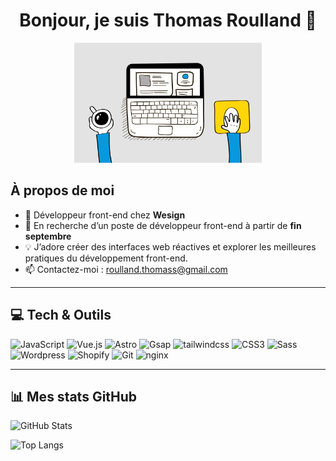 <!-- README.md pour Thomas Roulland -->
<div align="center">
  <h1>Bonjour, je suis Thomas Roulland 👋</h1>
</div>

<p align="center">
  <img src="./giphy.gif" alt="GIF de bienvenue" width="300"/>
</p>

## À propos de moi
- 🔭 Développeur front-end chez **Wesign**  
- 💼 En recherche d’un poste de développeur front-end à partir de **fin septembre**  
- 💡 J’adore créer des interfaces web réactives et explorer les meilleures pratiques du développement front-end.  
- 📫 Contactez-moi : [roulland.thomass@gmail.com](mailto:roulland.thomass@gmail.com)

---

## 💻 Tech & Outils
<p align="left">
  <img alt="JavaScript" src="https://cdn.simpleicons.org/javascript" width="40" height="40"/>
  <img alt="Vue.js"       src="https://cdn.simpleicons.org/vue.js" width="40" height="40"/>
   <img alt="Astro"         src="https://cdn.simpleicons.org/astro" width="40" height="40"/>
  <img alt="Gsap"         src="https://cdn.simpleicons.org/greensock" width="40" height="40"/>
    <img alt="tailwindcss"       src="https://cdn.simpleicons.org/tailwindcss" width="40" height="40"/>
    <img alt="CSS3"        src="https://cdn.simpleicons.org/css3" width="40" height="40"/>
  <img alt="Sass"        src="https://cdn.simpleicons.org/sass" width="40" height="40"/>
   <img alt="Wordpress"         src="https://cdn.simpleicons.org/wordpress" width="40" height="40"/>
   <img alt="Shopify"         src="https://cdn.simpleicons.org/shopify" width="40" height="40"/>
  <img alt="Git"         src="https://cdn.simpleicons.org/git" width="40" height="40"/>
  <img alt="nginx"         src="https://cdn.simpleicons.org/nginx" width="40" height="40"/>
 
</p>

---

## 📊 Mes stats GitHub

<p align="left">
  <img alt="GitHub Stats" src="https://github-readme-stats.vercel.app/api?username=troullandwesign&show_icons=true&theme=dark" />
</p>
<p align="left">
  <img alt="Top Langs"     src="https://github-readme-stats.vercel.app/api/top-langs/?username=troullandwesign&layout=compact&theme=dark" />
</p>

